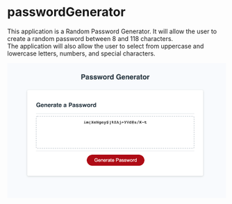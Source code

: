 # passwordGenerator

This application is a Random Password Generator. It will allow the user to create a random password between 8 and 118 characters.  
The application will also allow the user to select from uppercase and lowercase letters, numbers, and special characters.  
   




![Screenshot one](/Screen%20Shot%202022-07-19%20at%2010.25.24%20AM.png "Screenshot one") 

